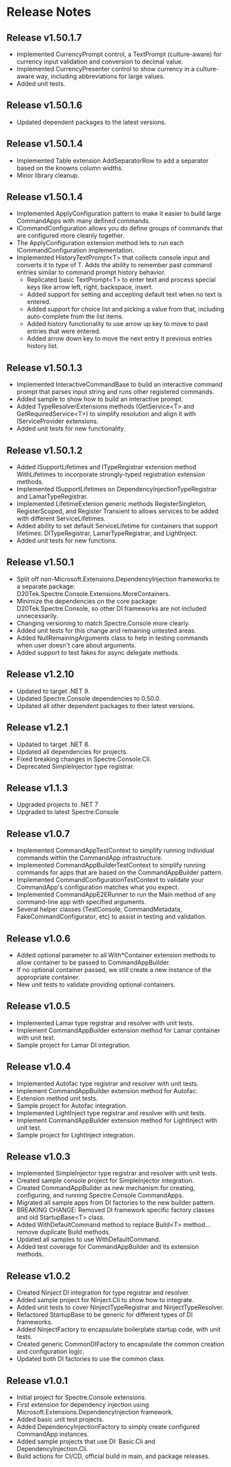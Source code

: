 # Release Notes

## Release v1.50.1.7
* Implemented CurrencyPrompt control, a TextPrompt (culture-aware) for currency input validation and conversion to decimal value.
* Implemented CurrencyPresenter control to show currency in a culture-aware way, including abbreviations for large values.
* Added unit tests.

## Release v1.50.1.6
* Updated dependent packages to the latest versions.

## Release v1.50.1.4
* Implemented Table extension AddSeparatorRow to add a separator based on the knowns column widths.
* Minor library cleanup.

## Release v1.50.1.4
* Implemented ApplyConfiguration pattern to make it easier to build large CommandApps with many defined commands.
* ICommandConfiguration allows you do define groups of commands that are configured more cleanly together.
* The ApplyConfiguration extension method lets to run each ICommandConfiguration implementation.
* Implemented HistoryTextPrompt&lt;T&gt; that collects console input and converts it to type of T. Adds the ability to remember past command entries similar to command prompt history behavior.
	* Replicated basic TextPrompt&lt;T&gt; to enter text and process special keys like arrow left, right, backspace, insert.
	* Added support for setting and accepting default text when no text is entered.
	* Added support for choice list and picking a value from that, including auto-complete from the list items.
	* Added history functionality to use arrow up key to move to past entries that were entered.
	* Added arrow down key to move the next entry it previous entries history list.
 
## Release v1.50.1.3
* Implemented InteractiveCommandBase to build an interactive command prompt that parses input string and runs other registered commands.
* Added sample to show how to build an interactive prompt.
* Added TypeResolverExtensions methods (GetService&lt;T&gt; and GetRequiredService&lt;T&gt;) to simplify resolution and align it with IServiceProvider extensions.
* Added unit tests for new functionality.

## Release v1.50.1.2
* Added ISupportLifetimes and ITypeRegistrar extension method WithLifetimes to incorporate strongly-typed registration extension methods.
* Implemented ISupportLifetimes on DependencyInjectionTypeRegistrar and LamarTypeRegistrar.
* Implemented LifetimeExtenion generic methods RegisterSingleton, RegisterScoped, and Register Transient to allows services to be added with different ServiceLifetimes.
* Added ability to set default ServiceLifetime for containers that support lifetimes: DITypeRegistrar, LamarTypeRegistrar, and LightInject.
* Added unit tests for new functions.

## Release v1.50.1
* Split off non-Microsoft.Extensions.DependencyInjection frameworks to a separate package: D20Tek.Spectre.Console.Extensions.MoreContainers.
* Minimize the dependencies on the core package: D20Tek.Spectre.Console, so other DI frameworks are not included unnecessarily.
* Changing versioning to match Spectre.Console more clearly.
* Added unit tests for this change and remaining untested areas.
* Added NullRemainingArguments class to help in testing commands when user doesn't care about arguments.
* Added support to test fakes for async delegate methods.
 
## Release v1.2.10
* Updated to target .NET 9.
* Updated Spectre.Console dependencies to 0.50.0.
* Updated all other dependent packages to their latest versions.

## Release v1.2.1
* Updated to target .NET 8.
* Updated all dependencies for projects.
* Fixed breaking changes in Spectre.Console.Cli.
* Deprecated SimpleInjector type registrar.

## Release v1.1.3
* Upgraded projects to .NET 7
* Upgraded to latest Spectre.Console

## Release v1.0.7
* Implemented CommandAppTestContext to simplify running individual commands within the CommandApp infrastructure.
* Implemented CommandAppBuilderTestContext to simplify running commands for apps that are based on the CommandAppBuilder pattern.
* Implemented CommandConfigurationTestContext to validate your CommandApp's configuration matches what you expect.
* Implemented CommandAppE2ERunner to run the Main method of any command-line app with specified arguments.
* Several helper classes (TestConsole, CommandMetadata, FakeCommandConfigurator, etc) to assist in testing and validation.

## Release v1.0.6
* Added optional parameter to all With*Container extension methods to allow container to be passed to CommandAppBuilder.
* If no optional container passed, we still create a new instance of the appropriate container.
* New unit tests to validate providing optional containers.

## Release v1.0.5
* Implemented Lamar type registrar and resolver with unit tests.
* Implement CommandAppBuilder extension method for Lamar container with unit test.
* Sample project for Lamar DI integration.

## Release v1.0.4
* Implemented Autofac type registrar and resolver with unit tests.
* Implement CommandAppBuilder extension method for Autofac.
* Extension method unit tests.
* Sample project for Autofac integration.
* Implemented LightInject type registrar and resolver with unit tests.
* Implement CommandAppBuilder extension method for LightInject with unit test.
* Sample project for LightInject integration.

## Release v1.0.3
* Implemented SimpleInjector type registrar and resolver with unit tests.
* Created sample console project for SimpleInjector integration.
* Created CommandAppBuilder as new mechanism for creating, configuring, and running Spectre.Console CommandApps.
* Migrated all sample apps from DI factories to the new builder pattern.
* BREAKING CHANGE: Removed DI framework specific factory classes and old StartupBase&lt;T&gt; class.
* Added WithDefaultCommand method to replace Build&lt;T&gt; method... remove duplicate Build methods.
* Updated all samples to use WithDefaultCommand.
* Added test coverage for CommandAppBuilder and its extension methods.

## Release v1.0.2
* Created Ninject DI integration for type registrar and resolver.
* Added sample project for Ninject.Cli to show how to integrate.
* Added unit tests to cover NinjectTypeRegistrar and NinjectTypeResolver.
* Refactored StartupBase to be generic for different types of DI frameworks.
* Added NinjectFactory to encapsulate boilerplate startup code, with unit tests.
* Created generic CommonDIFactory to encapsulate the common creation and configuration logic.
* Updated both DI factories to use the common class.

## Release v1.0.1
* Initial project for Spectre.Console extensions.
* First extension for dependency injection using Microsoft.Extensions.DependencyInjection framework.
* Added basic unit test projects.
* Added DependencyInjectionFactory to simply create configured CommandApp instances.
* Added sample projects that use DI: Basic.Cli and DependencyInjection.Cli.
* Build actions for CI/CD, official build in main, and package releases.
